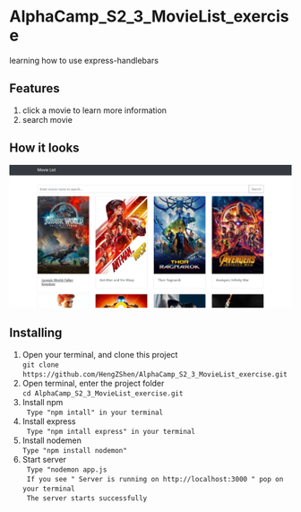 # AlphaCamp_S2_3_MovieList_exercise
 learning how to use express-handlebars
 
 ## Features
 1. click a movie to learn more information
 2. search movie 

 ## How it looks
 ![screenshot](https://github.com/HengZShen/AlphaCamp_S2_3_MovieList_exercise/blob/master/demo_PIC.JPG)


 ## Installing
 1. Open your terminal, and clone this project <br>
 `git clone https://github.com/HengZShen/AlphaCamp_S2_3_MovieList_exercise.git `
 2. Open terminal, enter the project folder  <br>
 `cd AlphaCamp_S2_3_MovieList_exercise.git`
 3. Install npm  <br>
 ` Type "npm intall" in your terminal`
 4. Install express  <br>
 ` Type "npm intall express" in your terminal`
 5. Install nodemen  <br>
 ` Type "npm install nodemon" `
 6. Start server  <br>
 ` Type "nodemon app.js`  <br>
  ` If you see " Server is running on http://localhost:3000 " pop on your terminal`  <br>
  ` The server starts successfully`
